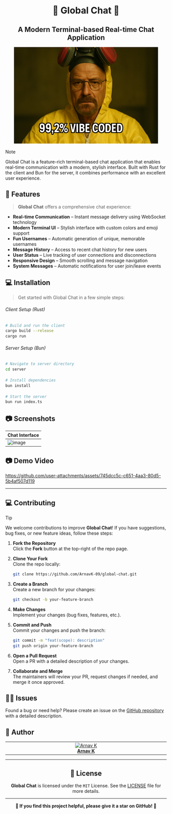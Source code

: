 <h1 align="center">💬 Global Chat 💬</h1>
<h2 align="center">A Modern Terminal-based Real-time Chat Application</h2>

<p align="center">
    <img alt="hero" width="450" src="/assets/vibe_coded.png" />
</p>

> [!NOTE]
> 
> Global Chat is a feature-rich terminal-based chat application that enables real-time communication with a modern, stylish interface. Built with Rust for the client and Bun for the server, it combines performance with an excellent user experience.

## 🌟 Features

> **Global Chat** offers a comprehensive chat experience:

- **Real-time Communication** – Instant message delivery using WebSocket technology
- **Modern Terminal UI** – Stylish interface with custom colors and emoji support
- **Fun Usernames** – Automatic generation of unique, memorable usernames
- **Message History** – Access to recent chat history for new users
- **User Status** – Live tracking of user connections and disconnections
- **Responsive Design** – Smooth scrolling and message navigation
- **System Messages** – Automatic notifications for user join/leave events

## 💻 Installation

> Get started with Global Chat in a few simple steps:

###### Client Setup (Rust)

```bash
# Build and run the client
cargo build --release
cargo run
```

###### Server Setup (Bun)

```bash
# Navigate to server directory
cd server

# Install dependencies
bun install

# Start the server
bun run index.ts
```

## 📷 Screenshots

| Chat Interface  |
|------------|
| ![image](https://github.com/user-attachments/assets/f1e1fc51-a7dc-4361-8b02-52ea0afcdcae) |

## 📷 Demo Video

https://github.com/user-attachments/assets/745dcc5c-c651-4aa3-80d5-5b4af507d119

---

## 💻 Contributing

> [!TIP]  
> We welcome contributions to improve **Global Chat**! If you have suggestions, bug fixes, or new feature ideas, follow these steps:

1. **Fork the Repository**  
   Click the **Fork** button at the top-right of the repo page.

2. **Clone Your Fork**  
   Clone the repo locally:

   ```bash
   git clone https://github.com/ArnavK-09/global-chat.git
   ```

3. **Create a Branch**  
   Create a new branch for your changes:

   ```bash
   git checkout -b your-feature-branch
   ```

4. **Make Changes**  
   Implement your changes (bug fixes, features, etc.).

5. **Commit and Push**  
   Commit your changes and push the branch:

   ```bash
   git commit -m "feat(scope): description"
   git push origin your-feature-branch
   ```

6. **Open a Pull Request**  
   Open a PR with a detailed description of your changes.

7. **Collaborate and Merge**  
   The maintainers will review your PR, request changes if needed, and merge it once approved.

## 🙋‍♂️ Issues

Found a bug or need help? Please create an issue on the [GitHub repository](https://github.com/ArnavK-09/global-chat/issues) with a detailed description.

## 👤 Author

<table>
  <tbody>
    <tr>
        <td align="center" valign="top" width="14.28%"><a href="https://github.com/ArnavK-09"><img src="https://github.com/ArnavK-09.png?s=100" width="130px;" alt="Arnav K"/></a><br /><a href="https://github.com/ArnavK-09"<h4><b>Arnav K</b></h3></a></td>
    </tr>
  </tbody>
</table>

---

<h2 align="center">📄 License</h2>

<p align="center">
<strong>Global Chat</strong> is licensed under the <code>MIT</code> License. See the <a href="LICENSE">LICENSE</a> file for more details.
</p>

---

<p align="center">
    <strong>🌟 If you find this project helpful, please give it a star on GitHub! 🌟</strong>
</p>
